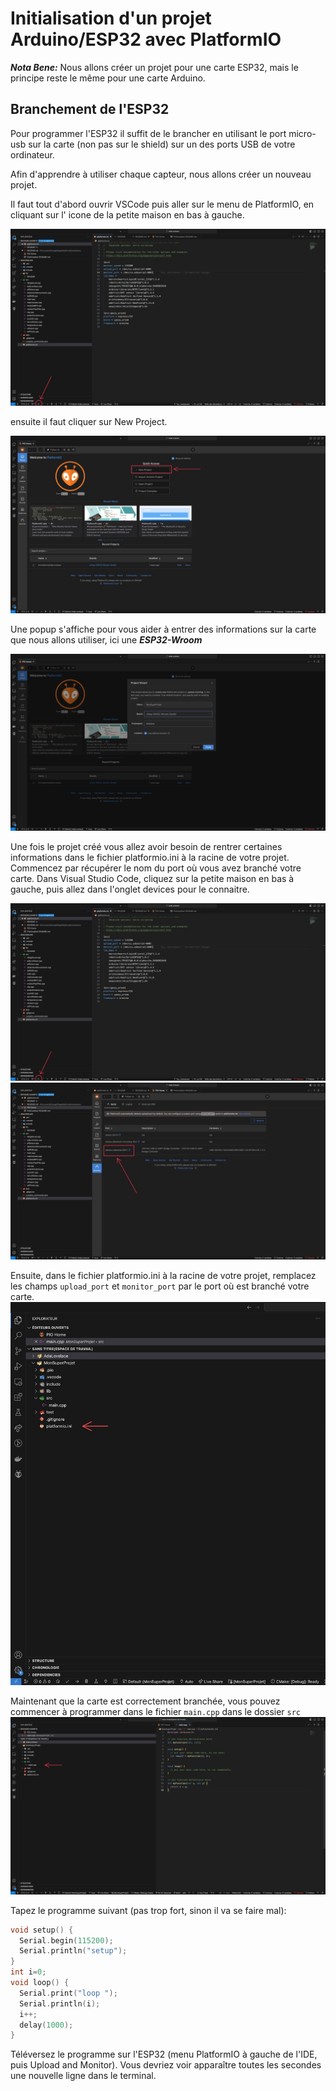 
# Initialisation d'un projet Arduino/ESP32 avec PlatformIO

**_Nota Bene:_** Nous allons créer un projet pour une carte ESP32, mais le principe reste le même pour une carte Arduino. 

## Branchement de l'ESP32

Pour programmer l'ESP32 il suffit de le brancher en utilisant le port micro-usb sur la carte (non pas sur le shield) sur un des ports USB de votre ordinateur.  

Afin d'apprendre à utiliser chaque capteur, nous allons créer un nouveau projet.

Il faut tout d'abord ouvrir VSCode puis aller sur le menu de PlatformIO, en cliquant sur l' icone de la petite maison en bas à gauche.

![petite maison](./assets/PIOHome.jpg)

ensuite il faut cliquer sur New Project.



![Créer projet](./assets/creerProjet.jpg)


Une popup s'affiche pour vous aider à entrer des informations sur la carte que nous allons utiliser, ici une _**ESP32-Wroom**_


![Entrez les informations](./assets/creerProjetInfos.png)

Une fois le projet créé vous allez avoir besoin de rentrer certaines informations dans le fichier platformio.ini à la racine de votre projet. Commencez par récupérer le nom du port où vous avez branché votre carte. Dans Visual Studio Code, cliquez sur la petite maison en bas à gauche, puis allez dans l'onglet devices pour le connaitre.

![petite maison](./assets/PIOHome.jpg)
![port](./assets/PIOHome-devices.jpg)

Ensuite, dans le fichier platformio.ini à la racine de votre projet, remplacez les champs `upload_port` et `monitor_port` par le port où est branché votre carte.
![platformio.ini](./assets/initFile.jpg)

Maintenant que la carte est correctement branchée, vous pouvez commencer à programmer dans le fichier `main.cpp` dans le dossier `src`
![main](./assets/mainCPP.jpg)

Tapez le programme suivant (pas trop fort, sinon il va se faire mal):
    
```C
void setup() {
  Serial.begin(115200);
  Serial.println("setup");
}
int i=0;
void loop() {
  Serial.print("loop ");
  Serial.println(i);
  i++;
  delay(1000);
}
```
Téléversez le programme sur l'ESP32 (menu PlatformIO à gauche de l'IDE, puis Upload and Monitor). Vous devriez voir apparaître toutes les secondes une nouvelle ligne dans le terminal.